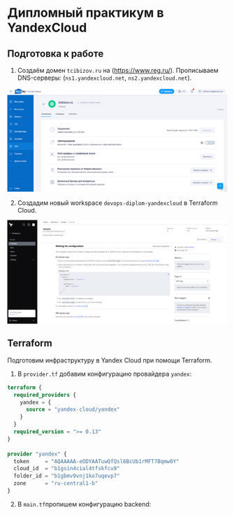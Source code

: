 # Дипломный практикум в YandexCloud

## Подготовка к работе

1. Создаём домен `tcibizov.ru` на (https://www.reg.ru/). Прописываем DNS-серверы: (`ns1.yandexcloud.net`, `ns2.yandexcloud.net`).

![reg.ru domain](img/reg-ru.png)

2. Создадим новый workspace `devops-diplom-yandexcloud` в Terraform Cloud.

![Terraform workspace](img/terraform-workspace.png)

## Terraform
Подготовим инфраструктуру в Yandex Cloud при помощи Terraform.

1. В `provider.tf` добавим конфигурацию провайдера `yandex`:

```terraform
terraform {
  required_providers {
    yandex = {
      source = "yandex-cloud/yandex"
    }
  }
  required_version = ">= 0.13"
}

provider "yandex" {
  token     = "AQAAAAA-eODYAATuwQfQsl6BcUb1rMFT7Bqmw0Y"
  cloud_id  = "b1gsin4cial4tfskfcu9"
  folder_id = "b1gbmv9vnj1ko7uqevp7"
  zone      = "ru-central1-b"
}
```
2. В `main.tf`пропишем конфигурацию backend:
```

```


